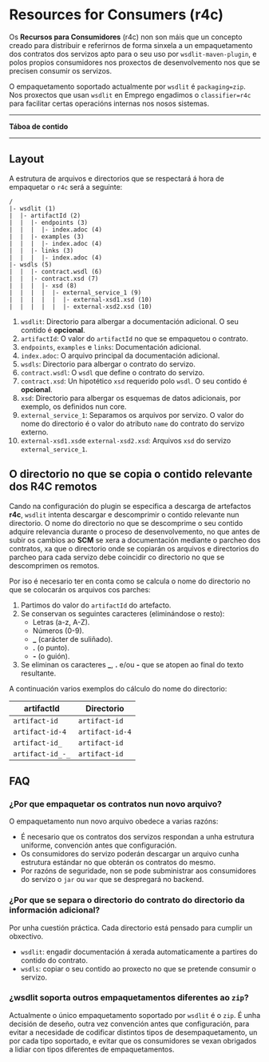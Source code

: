 <!--
  #%L
  AMTEGA WsdlIT Maven Plugin
  %%
  Copyright (C) 2021 - 2022 Axencia para a Modernización Tecnolóxica de Galicia (AMTEGA) - Xunta de Galicia
  %%
  This file is part of "wsdlit".
  
  "wsdlit" is free software: you can redistribute it and/or modify
  it under the terms of:
  European Union Public License, either Version 1.2 or – as soon
  they will be approved by the European Commission - subsequent versions of
  the EUPL;
  
  "wsdlit" is distributed in the hope that it will be useful,
  but WITHOUT ANY WARRANTY; without even the implied warranty of
  MERCHANTABILITY or FITNESS FOR A PARTICULAR PURPOSE. See the
  European Union Public License for more details.
  
  You may obtain a copy of tce European Union Public Licence at:
  http://joinup.ec.europa.eu/software/page/eupl/licence-eupl
  #L%
  -->

# Resources for Consumers (r4c)

Os **Recursos para Consumidores** (r4c) non son máis que un concepto creado para distribuir e referirnos de forma sinxela
a un empaquetamento dos contratos dos servizos apto para o seu uso por `wsdlit-maven-plugin`,
e polos propios consumidores nos proxectos de desenvolvemento nos que se precisen consumir os servizos.

O empaquetamento soportado actualmente por `wsdlit` é `packaging=zip`.
Nos proxectos que usan `wsdlit` en Emprego engadimos o `classifier=r4c` para facilitar certas operacións internas nos nosos sistemas.

---
**Táboa de contido**
<!-- MACRO{toc} -->
---

## Layout

A estrutura de arquivos e directorios que se respectará á hora de empaquetar o `r4c` será a seguinte:

```
/
|- wsdlit (1)
|  |- artifactId (2)
|  |  |- endpoints (3)
|  |  |  |- index.adoc (4)
|  |  |- examples (3)
|  |  |  |- index.adoc (4)
|  |  |- links (3)
|  |  |  |- index.adoc (4)
|- wsdls (5)
|  |  |- contract.wsdl (6)
|  |  |- contract.xsd (7)
|  |  |  |- xsd (8)
|  |  |  |  |- external_service_1 (9)
|  |  |  |  |  |- external-xsd1.xsd (10)
|  |  |  |  |  |- external-xsd2.xsd (10)
```

1. `wsdlit`: Directorio para albergar a documentación adicional.
   O seu contido é **opcional**.
2. `artifactId`: O valor do `artifactId` no que se empaquetou o contrato.
3. `endpoints`, `examples` e `links`: Documentación adicional.
4. `index.adoc`: O arquivo principal da documentación adicional.
5. `wsdls`: Directorio para albergar o contrato do servizo.
6. `contract.wsdl`: O `wsdl` que define o contrato do servizo.
7. `contract.xsd`: Un hipotético `xsd` requerido polo `wsdl`.
   O seu contido é **opcional**.
8. `xsd`: Directorio para albergar os esquemas de datos adicionais,
   por exemplo,
   os definidos nun core.
9. `external_service_1`: Separamos os arquivos por servizo.
   O valor do nome do directorio é o valor do atributo `name` do contrato do servizo externo.
10. `external-xsd1.xsd`e `external-xsd2.xsd`: Arquivos `xsd` do servizo `external_service_1`.

## O directorio no que se copia o contido relevante dos R4C remotos 

Cando na configuración do plugin se especifica a descarga de artefactos **r4c**,
`wsdlit` intenta descargar e descomprimir o contido relevante nun directorio.
O nome do directorio no que se descomprime o seu contido adquire relevancia durante o proceso de desenvolvemento,
no que antes de subir os cambios ao **SCM** se xera a documentación mediante o parcheo dos contratos,
xa que o directorio onde se copiarán os arquivos e directorios do parcheo para cada servizo debe coincidir co directorio
no que se descomprimen os remotos.

Por iso é necesario ter en conta como se calcula o nome do directorio no que se colocarán os arquivos cos parches:

1. Partimos do valor do `artifactId` do artefacto.
2. Se conservan os seguintes caracteres (eliminándose o resto):
   * Letras (a-z, A-Z).
   * Números (0-9).
   * **_** (carácter de suliñado).
   * **.** (o punto).
   * **-** (o guión).
3. Se eliminan os caracteres **_**, **.** e/ou **-** que se atopen ao final do texto resultante.

A continuación varios exemplos do cálculo do nome do directorio:

| artifactId       | Directorio      |
|------------------|-----------------|
| `artifact-id`    | `artifact-id`   |
| `artifact-id-4`  | `artifact-id-4` |
| `artifact-id_`   | `artifact-id`   |
| `artifact-id_-_` | `artifact-id`   |

## FAQ

### ¿Por que empaquetar os contratos nun novo arquivo?

O empaquetamento nun novo arquivo obedece a varias razóns:

* É necesario que os contratos dos servizos respondan a unha estrutura uniforme, convención antes que configuración.
* Os consumidores do servizo poderán descargar un arquivo cunha estrutura estándar no que obterán os contratos do mesmo.
* Por razóns de seguridade, non se pode subministrar aos consumidores do servizo o `jar` ou `war` que se despregará no backend.

### ¿Por que se separa o directorio do contrato do directorio da información adicional?

Por unha cuestión práctica. Cada directorio está pensado para cumplir un obxectivo.

* `wsdlit`: engadir documentación á xerada automaticamente a partires do contido do contrato.
* `wsdls`: copiar o seu contido ao proxecto no que se pretende consumir o servizo.

### ¿wsdlit soporta outros empaquetamentos diferentes ao `zip`?

Actualmente o único empaquetamento soportado por `wsdlit` é o `zip`.
É unha decisión de deseño, outra vez convención antes que configuración, 
para evitar a necesidade de codificar distintos tipos de desempaquetamento,
un por cada tipo soportado,
e evitar que os consumidores se vexan obrigados a lidiar con tipos diferentes de empaquetamentos.
